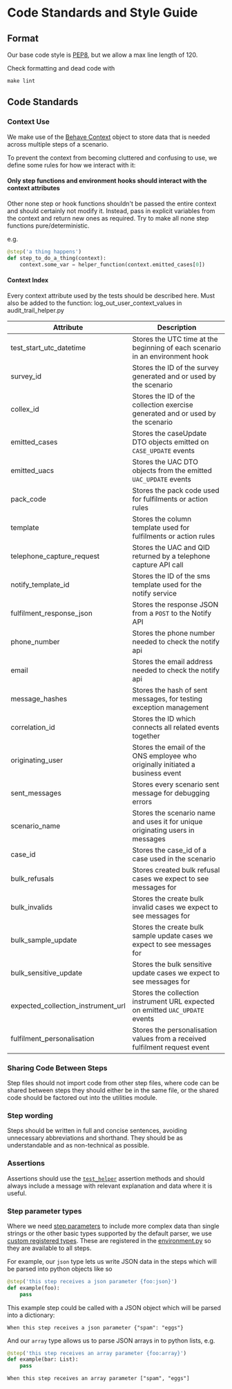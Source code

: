 # Code Standards and Style Guide

## Format

Our base code style is [PEP8](https://www.python.org/dev/peps/pep-0008/), but we allow a max line length of 120.

Check formatting and dead code with

```shell
make lint
```

## Code Standards

### Context Use

We make use of the [Behave Context](https://behave.readthedocs.io/en/stable/tutorial.html#context) object to store data
that is needed across multiple steps of a scenario.

To prevent the context from becoming cluttered and confusing to use, we define some rules for how we interact with it:

#### Only step functions and environment hooks should interact with the context attributes

Other none step or hook functions shouldn't be passed the entire context and should certainly not modify it. Instead,
pass in explicit variables from the context and return new ones as required. Try to make all none step functions
pure/deterministic.

e.g.

```python
@step('a thing happens')
def step_to_do_a_thing(context):
    context.some_var = helper_function(context.emitted_cases[0])
```

#### Context Index

Every context attribute used by the tests should be described here. Must also be added to the function:
log_out_user_context_values in audit_trail_helper.py

| Attribute                          | Description                                                                    |
|------------------------------------|--------------------------------------------------------------------------------|
| test_start_utc_datetime            | Stores the UTC time at the beginning of each scenario in an environment hook   |
| survey_id                          | Stores the ID of the survey generated and or used by the scenario              |
| collex_id                          | Stores the ID of the collection exercise generated and or used by the scenario |
| emitted_cases                      | Stores the caseUpdate DTO objects emitted on `CASE_UPDATE` events              |
| emitted_uacs                       | Stores the UAC DTO objects from the emitted `UAC_UPDATE` events                |
| pack_code                          | Stores the pack code used for fulfilments or action rules                      |
| template                           | Stores the column template used for fulfilments or action rules                |
| telephone_capture_request          | Stores the UAC and QID returned by a telephone capture API call                |
| notify_template_id                 | Stores the ID of the sms template used for the notify service                  |
| fulfilment_response_json           | Stores the response JSON from a `POST` to the Notify API                       |
| phone_number                       | Stores the phone number needed to check the notify api                         |
| email                              | Stores the email address needed to check the notify api                        |
| message_hashes                     | Stores the hash of sent messages, for testing exception management             |
| correlation_id                     | Stores the ID which connects all related events together                       |
| originating_user                   | Stores the email of the ONS employee who originally initiated a business event |
| sent_messages                      | Stores every scenario sent message for debugging errors                        |
| scenario_name                      | Stores the scenario name and uses it for unique originating users in messages  |
| case_id                            | Stores the case_id of a case used in the scenario                              |
| bulk_refusals                      | Stores created bulk refusal cases we expect to see messages for                |
| bulk_invalids                      | Stores the create bulk invalid cases we expect to see messages for             |
| bulk_sample_update                 | Stores the create bulk sample update cases we expect to see messages for       |
| bulk_sensitive_update              | Stores the bulk sensitive update cases we expect to see messages for           |
| expected_collection_instrument_url | Stores the collection instrument URL expected on emitted `UAC_UPDATE` events   |
| fulfilment_personalisation         | Stores the personalisation values from a received fulfilment request event     |

### Sharing Code Between Steps

Step files should not import code from other step files, where code can be shared between steps they should either be in
the same file, or the shared code should be factored out into the utilities module.

### Step wording

Steps should be written in full and concise sentences, avoiding unnecessary abbreviations and shorthand. They should be
as understandable and as non-technical as possible.

### Assertions

Assertions should use the [`test_helper`](acceptance_tests/utilities/test_case_helper.py) assertion methods and should
always include a message with relevant explanation and data where it is useful.

### Step parameter types

Where we need [step parameters](https://behave.readthedocs.io/en/stable/tutorial.html#step-parameters) to include more
complex data than single strings or the other basic types supported by the default parser, we
use [custom registered types](https://behave.readthedocs.io/en/stable/api.html#behave.register_type). These are
registered in the [environment.py](acceptance_tests/features/environment.py) so they are available to all steps.

For example, our `json` type lets us write JSON data in the steps which will be parsed into python objects like so 

```python
@step('this step receives a json parameter {foo:json}')
def example(foo):
    pass
```

This example step could be called with a JSON object which will be parsed into a dictionary:

```gherkin
When this step receives a json parameter {"spam": "eggs"}
```

And our `array` type allows us to parse JSON arrays in to python lists, e.g.

```python
@step('this step receives an array parameter {foo:array}')
def example(bar: List):
    pass
```

```gherkin
When this step receives an array parameter ["spam", "eggs"]
```
